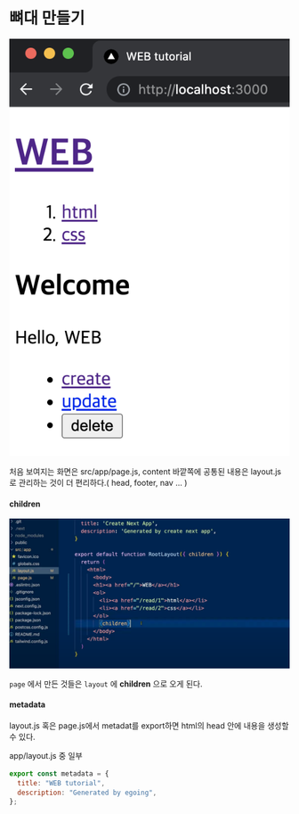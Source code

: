 # 뼈대 만들기

![Alt text](image.png)

처음 보여지는 화면은 src/app/page.js,
content 바깥쪽에 공통된 내용은 layout.js 로 관리하는 것이 더 편리하다.( head, footer, nav ... )

#### children

![Alt text](image-1.png)

`page` 에서 만든 것들은 `layout` 에 **children** 으로 오게 된다.

#### metadata

layout.js 혹은 page.js에서 metadat를 export하면 html의 head 안에 내용을 생성할 수 있다.

app/layout.js 중 일부

```js
export const metadata = {
  title: "WEB tutorial",
  description: "Generated by egoing",
};
```
